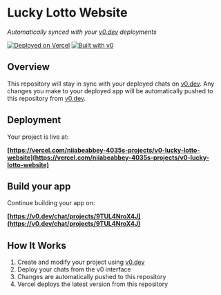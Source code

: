 # Lucky Lotto Website

*Automatically synced with your [v0.dev](https://v0.dev) deployments*

[![Deployed on Vercel](https://img.shields.io/badge/Deployed%20on-Vercel-black?style=for-the-badge&logo=vercel)](https://vercel.com/niiabeabbey-4035s-projects/v0-lucky-lotto-website)
[![Built with v0](https://img.shields.io/badge/Built%20with-v0.dev-black?style=for-the-badge)](https://v0.dev/chat/projects/9TUL4NroX4J)

## Overview

This repository will stay in sync with your deployed chats on [v0.dev](https://v0.dev).
Any changes you make to your deployed app will be automatically pushed to this repository from [v0.dev](https://v0.dev).

## Deployment

Your project is live at:

**[https://vercel.com/niiabeabbey-4035s-projects/v0-lucky-lotto-website](https://vercel.com/niiabeabbey-4035s-projects/v0-lucky-lotto-website)**

## Build your app

Continue building your app on:

**[https://v0.dev/chat/projects/9TUL4NroX4J](https://v0.dev/chat/projects/9TUL4NroX4J)**

## How It Works

1. Create and modify your project using [v0.dev](https://v0.dev)
2. Deploy your chats from the v0 interface
3. Changes are automatically pushed to this repository
4. Vercel deploys the latest version from this repository
